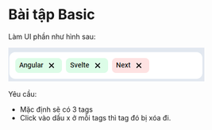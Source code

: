 # Bài tập Basic

Làm UI phần như hình sau:

![tags](tag.png)

Yêu cầu:

- Mặc định sẽ có 3 tags
- Click vào dấu x ở mỗi tags thì tag đó bị xóa đi.
